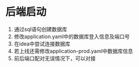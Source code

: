 # 后端启动
1. 通过sql语句创建数据库
2. 修改application.yaml中的数据库登入信息及端口号
3. 在idea中尝试连接数据库
4. 若上线还需修改application-prod.yaml中数据库信息
5. 前后端口配对无误情况下，可以对接
